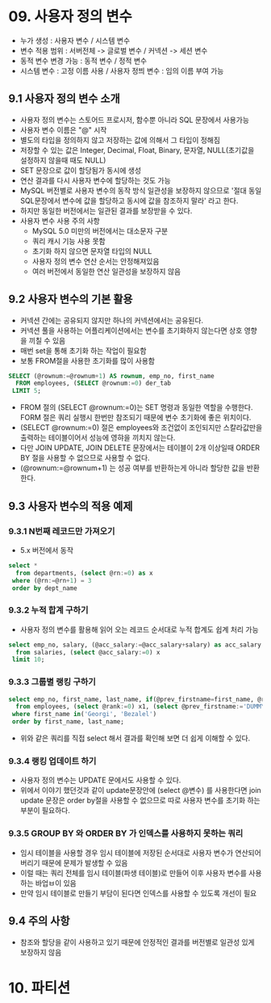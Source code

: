 # 09. 사용자 정의 변수
- 누가 생성 : 사용자 변수 / 시스템 변수
- 변수 적용 범위 : 서버전체 -> 글로벌 변수 / 커넥션 -> 세션 변수
- 동적 변수 변경 가능 : 동적 변수 / 정적 변수
- 시스템 변수 : 고정 이름 사용 / 사용자 정븨 변수 : 임의 이름 부여 가능

## 9.1 사용자 정의 변수 소개 
- 사용자 정의 변수는 스토어드 프로시저, 함수뿐 아니라 SQL 문장에서 사용가능
- 사용자 변수 이름은 "@" 시작
- 별도의 타입을 정의하지 않고 저장하는 값에 의해서 그 타입이 정해짐
- 저장할 수 있는 값은 Integer, Decimal, Float, Binary, 문자열, NULL(초기값을 설정하지 않을때 때도 NULL)
- SET 문장으로 값이 할당됨가 동시에 생성
- 연산 결과를 다시 사용자 변수에 할당하는 것도 가능
- MySQL 버전별로 사용자 변수의 동작 방식 일관성을 보장하지 않으므로 '절대 동일 SQL문장에서 변수에 값을 할당하고 동시에 값을 참조하지 말라' 라고 한다.
- 하지만 동일한 버전에서는 일관된 결과를 보장받을 수 있다.
- 사용자 변수 사용 주의 사항
  - MySQL 5.0 미만의 버전에서는 대소문자 구분
  - 쿼리 캐시 기능 사용 못함
  - 초기화 하지 않으면 문자열 타입의 NULL
  - 사용자 정의 변수 연산 순서는 안정해져있음
  - 여러 버전에서 동일한 연산 일관성을 보장하지 않음

## 9.2 사용자 변수의 기본 활용
- 커넥션 간에는 공유되지 않지만 하나의 커넥션에서는 공유된다.
- 커넥션 풀을 사용하는 어플리케이션에서는 변수를 초기화하지 않는다면 상호 영향을 끼칠 수 있음
- 매번 set을 통해 초기화 하는 작업이 필요함
- 보통 FROM절을 사용한 초기화를 많이 사용함

```sql
SELECT (@rownum:=@rownum+1) AS rownum, emp_no, first_name
  FROM employees, (SELECT @rownum:=0) der_tab
 LIMIT 5;
```

- FROM 절의 (SELECT @rownum:=0)는 SET 명령과 동일한 역할을 수행한다. FORM 절은 쿼리 실행시 한번만 참조되기 때문에 변수 초기화에 좋은 위치이다.
- (SELECT @rownum:=0) 절은 employees와 조건없이 조인되지만 스칼라값만을 출력하는 테이블이어서 성능에 영햐을 끼치지 않는다.
- 다만 JOIN UPDATE, JOIN DELETE 문장에서는 테이블이 2개 이상일때 ORDER BY 절을 사용할 수 없으므로 사용할 수 없다.
- (@rownum:=@rownum+1) 는 성공 여부를 반환하는게 아니라 할당한 값을 반환한다.

## 9.3 사용자 변수의 적용 예제

### 9.3.1 N번째 레코드만 가져오기
- 5.x  버전에서 동작
```sql
select *
  from departments, (select @rn:=0) as x
 where (@rn:=@rn+1) = 3
 order by dept_name
```

### 9.3.2 누적 합계 구하기
- 사용자 정의 변수를 활용해 읽어 오는 레코드 순서대로 누적 합계도 쉽계 처리 가능
```sql
select emp_no, salary, (@acc_salary:=@acc_salary+salary) as acc_salary
  from salaries, (select @acc_salary:=0) x
 limit 10;

```
### 9.3.3 그룹별 랭킹 구하기
```sql
select emp_no, first_name, last_name, if(@prev_firstname=first_name, @rank:=@rank+1, @rank:=1 + LEAST(0, @prev_firstname:=first_name)) rnak
  from employees, (select @rank:=0) x1, (select @prev_firstname:='DUMMY') x2
 where first_name in('Georgi', 'Bezalel')
 order by first_name, last_name;
```
- 위와 같은 쿼리를 직접 select 해서 결과를 확인해 보면 더 쉽게 이해할 수 있다.

### 9.3.4 랭킹 업데이트 하기
- 사용자 정의 변수는 UPDATE 문에서도 사용할 수 있다.
- 위에서 이야기 했던것과 같이 update문장안에 (select @변수) 를 사용한다면 join update 문장은 order by절을 사용할 수 없으므로 따로 사용자 변수를 초기화 하는 부분이 필요하다.


### 9.3.5 GROUP BY 와 ORDER BY 가 인덱스를 사용하지 못하는 쿼리
- 임시 테이블을 사용할 경우 임시 테이블에 저장된 순서대로 사용자 변수가 연산되어 버리기 때문에 문제가 발생할 수 있음
- 이럴 때는 쿼리 전체를 임시 테이블(파생 테이블)로 만들어 이후 사용자 변수를 사용하는 바업ㅂ이 있음
- 만약 임시 테이블로 만들기 부담이 된다면 인덱스를 사용할 수 있도록 개선이 필요


## 9.4 주의 사항
- 참조와 할당을 같이 사용하고 있기 때문에 안정적인 결과를 버전별로 일관성 있게 보장하지 않음

# 10. 파티션